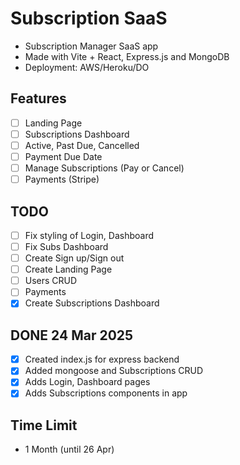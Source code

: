 # Subscription SaaS

- Subscription Manager SaaS app
- Made with Vite + React, Express.js and MongoDB
- Deployment: AWS/Heroku/DO

## Features
- [ ] Landing Page
- [ ] Subscriptions Dashboard
- [ ] Active, Past Due, Cancelled
- [ ] Payment Due Date
- [ ] Manage Subscriptions (Pay or Cancel)
- [ ] Payments (Stripe)

## TODO
- [ ] Fix styling of Login, Dashboard
- [ ] Fix Subs Dashboard
- [ ] Create Sign up/Sign out
- [ ] Create Landing Page
- [ ] Users CRUD
- [ ] Payments
- [x] Create Subscriptions Dashboard

## DONE 24 Mar 2025
- [x] Created index.js for express backend
- [x] Added mongoose and Subscriptions CRUD
- [x] Adds Login, Dashboard pages
- [x] Adds Subscriptions components in app

## Time Limit
- 1 Month (until 26 Apr)
